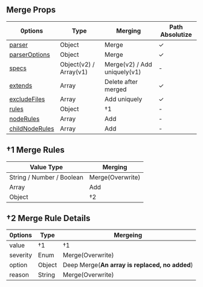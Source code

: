 ## Merge Props

| 0ptions                                                               | Type                   | Merging                      | Path Absolutize |
| --------------------------------------------------------------------- | ---------------------- | ---------------------------- | --------------- |
| [parser](https://markuplint.dev/configuration#parser)                 | Object                 | Merge                        | ✓               |
| [parserOptions](https://markuplint.dev/configuration#parserOptions)   | Object                 | Merge                        | ✓               |
| [specs](https://markuplint.dev/configuration#specs)                   | Object(v2) / Array(v1) | Merge(v2) / Add uniquely(v1) | -               |
| [extends](https://markuplint.dev/configuration#extends)               | Array                  | Delete after merged          | ✓               |
| [excludeFiles](https://markuplint.dev/configuration#excludeFiles)     | Array                  | Add uniquely                 | ✓               |
| [rules](https://markuplint.dev/configuration#rules)                   | Object                 | †1                           | -               |
| [nodeRules](https://markuplint.dev/configuration#nodeRules)           | Array                  | Add                          | -               |
| [childNodeRules](https://markuplint.dev/configuration#childNodeRules) | Array                  | Add                          | -               |

## †1 Merge Rules

| Value Type                | Merging          |
| ------------------------- | ---------------- |
| String / Number / Boolean | Merge(Overwrite) |
| Array                     | Add              |
| Object                    | †2               |

## †2 Merge Rule Details

| 0ptions  | Type   | Mergeing                                       |
| -------- | ------ | ---------------------------------------------- |
| value    | †1     | †1                                             |
| severity | Enum   | Merge(Overwrite)                               |
| option   | Object | Deep Merge(**An array is replaced, no added**) |
| reason   | String | Merge(Overwrite)                               |
